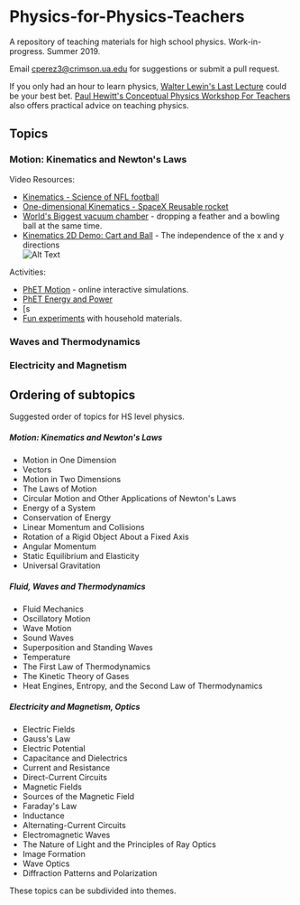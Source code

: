 # Physics-for-Physics-Teachers

A repository of teaching materials for high school physics.
Work-in-progress. Summer 2019.

Email <cperez3@crimson.ua.edu> for suggestions or submit a pull request.

If you only had an hour to learn physics, [Walter Lewin's Last Lecture](https://www.youtube.com/watch?v=4OyyWwpwxR8) could be your best bet. [Paul Hewitt's Conceptual Physics Workshop For Teachers](https://www.youtube.com/watch?v=jB6UBlzpklc) also offers practical advice on teaching physics.

## Topics
### Motion: Kinematics and Newton's Laws

Video Resources: <br>
- [Kinematics - Science of NFL football](https://www.youtube.com/watch?v=VrDFqmhTTVQ)
- [One-dimensional Kinematics - SpaceX Reusable rocket](https://www.youtube.com/watch?v=bkbG8BJsInE) <br>
-  [World's Biggest vacuum chamber](https://www.youtube.com/watch?v=E43-CfukEgs) - dropping a feather and a bowling ball at the same time.  <br>
-  [Kinematics 2D Demo: Cart and Ball](https://www.youtube.com/watch?v=CDf_0fPbNos) - The independence of the x and y directions  <br>
![Alt Text](http://gifgifmagazine.com/wp-content/uploads/2019/04/tranbolina-i-kamion.gif)

Activities:
-  [PhET Motion](https://phet.colorado.edu/en/simulations/category/physics/motion) - online interactive simulations. <br>
- [PhET Energy and Power](https://phet.colorado.edu/en/simulations/category/physics/work-energy-and-power)
- [s
- [Fun experiments](https://www.youtube.com/watch?v=ILhckx1zGXw) with household materials.

### Waves and Thermodynamics
### Electricity and Magnetism

## Ordering of subtopics
Suggested order of topics for HS level physics.
##### Motion: Kinematics and Newton's Laws
-  Motion in One Dimension  <br>
-  Vectors  <br>
-  Motion in Two Dimensions    <br>
-  The Laws of Motion    <br>
-  Circular Motion and Other Applications of Newton's Laws  <br>
-  Energy of a System  <br>
-  Conservation of Energy  <br>
-  Linear Momentum and Collisions  <br>
-  Rotation of a Rigid Object About a Fixed Axis  <br>
-  Angular Momentum  <br>
-  Static Equilibrium and Elasticity  <br>
-  Universal Gravitation  <br>
##### Fluid, Waves and Thermodynamics
-  Fluid Mechanics  <br>
-  Oscillatory Motion  <br>
-  Wave Motion  <br>
-  Sound Waves  <br>
-  Superposition and Standing Waves  <br>
-  Temperature  <br>
-  The First Law of Thermodynamics  <br>
-  The Kinetic Theory of Gases  <br>
-  Heat Engines, Entropy, and the Second Law of Thermodynamics  <br>
##### Electricity and Magnetism, Optics
-  Electric Fields  <br>
-  Gauss's Law  <br>
-  Electric Potential  <br>
-  Capacitance and Dielectrics  <br>
-  Current and Resistance  <br>
-  Direct-Current Circuits  <br>
-  Magnetic Fields  <br>
-  Sources of the Magnetic Field  <br>
-  Faraday's Law  <br>
-  Inductance  <br>
-  Alternating-Current Circuits  <br>
-  Electromagnetic Waves  <br>
-  The Nature of Light and the Principles of Ray Optics  <br>
-  Image Formation  <br>
-  Wave Optics  <br>
-  Diffraction Patterns and Polarization  <br>

These topics can be subdivided into themes.
